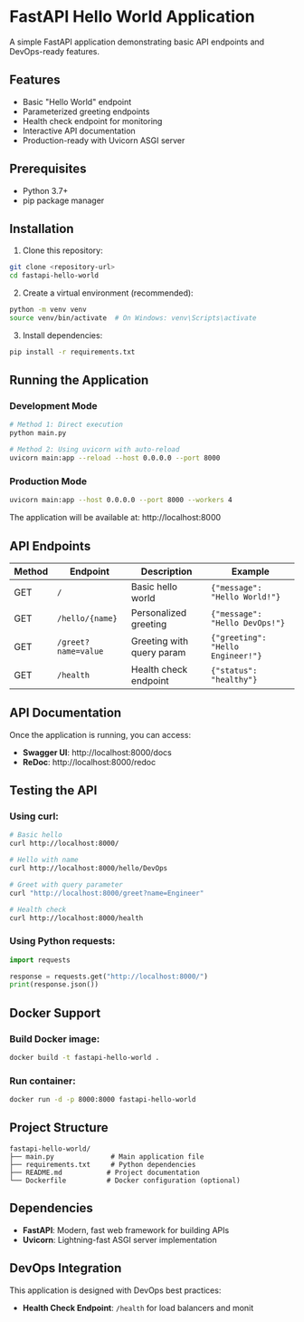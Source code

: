 # FastAPI Hello World Application

A simple FastAPI application demonstrating basic API endpoints and DevOps-ready features.

## Features

- Basic "Hello World" endpoint
- Parameterized greeting endpoints
- Health check endpoint for monitoring
- Interactive API documentation
- Production-ready with Uvicorn ASGI server

## Prerequisites

- Python 3.7+
- pip package manager

## Installation

1. Clone this repository:
```bash
git clone <repository-url>
cd fastapi-hello-world
```

2. Create a virtual environment (recommended):
```bash
python -m venv venv
source venv/bin/activate  # On Windows: venv\Scripts\activate
```

3. Install dependencies:
```bash
pip install -r requirements.txt
```

## Running the Application

### Development Mode
```bash
# Method 1: Direct execution
python main.py

# Method 2: Using uvicorn with auto-reload
uvicorn main:app --reload --host 0.0.0.0 --port 8000
```

### Production Mode
```bash
uvicorn main:app --host 0.0.0.0 --port 8000 --workers 4
```

The application will be available at: http://localhost:8000

## API Endpoints

| Method | Endpoint | Description | Example |
|--------|----------|-------------|---------|
| GET | `/` | Basic hello world | `{"message": "Hello World!"}` |
| GET | `/hello/{name}` | Personalized greeting | `{"message": "Hello DevOps!"}` |
| GET | `/greet?name=value` | Greeting with query param | `{"greeting": "Hello Engineer!"}` |
| GET | `/health` | Health check endpoint | `{"status": "healthy"}` |

## API Documentation

Once the application is running, you can access:

- **Swagger UI**: http://localhost:8000/docs
- **ReDoc**: http://localhost:8000/redoc

## Testing the API

### Using curl:
```bash
# Basic hello
curl http://localhost:8000/

# Hello with name
curl http://localhost:8000/hello/DevOps

# Greet with query parameter
curl "http://localhost:8000/greet?name=Engineer"

# Health check
curl http://localhost:8000/health
```

### Using Python requests:
```python
import requests

response = requests.get("http://localhost:8000/")
print(response.json())
```

## Docker Support

### Build Docker image:
```bash
docker build -t fastapi-hello-world .
```

### Run container:
```bash
docker run -d -p 8000:8000 fastapi-hello-world
```

## Project Structure

```
fastapi-hello-world/
├── main.py              # Main application file
├── requirements.txt     # Python dependencies
├── README.md           # Project documentation
└── Dockerfile          # Docker configuration (optional)
```

## Dependencies

- **FastAPI**: Modern, fast web framework for building APIs
- **Uvicorn**: Lightning-fast ASGI server implementation

## DevOps Integration

This application is designed with DevOps best practices:

- **Health Check Endpoint**: `/health` for load balancers and monit